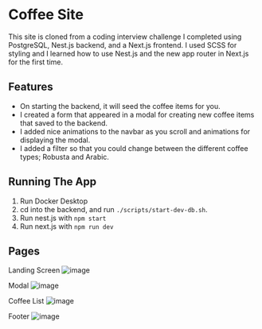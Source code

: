 # Coffee Site

This site is cloned from a coding interview challenge I completed using PostgreSQL, Nest.js backend, and a Next.js frontend. 
I used SCSS for styling and I learned how to use Nest.js and the new app router in Next.js for the first time.

## Features
- On starting the backend, it will seed the coffee items for you.
- I created a form that appeared in a modal for creating new coffee items that saved to the backend.
- I added nice animations to the navbar as you scroll and animations for displaying the modal.
- I added a filter so that you could change between the different coffee types; Robusta and Arabic.

## Running The App

1. Run Docker Desktop
2. cd into the backend, and run `./scripts/start-dev-db.sh`.
3. Run nest.js with `npm start`
4. Run next.js with `npm run dev`

## Pages

Landing Screen
![image](https://github.com/michaelssavage/coffee-site/assets/33690140/c8cba814-2ea6-4292-bf76-ea9bdf956f54)

Modal
![image](https://github.com/michaelssavage/coffee-site/assets/33690140/292f5462-8b06-4f6e-84bb-ebea8b9a15d6)

Coffee List
![image](https://github.com/michaelssavage/coffee-site/assets/33690140/61b525cb-32dc-4eeb-acec-a69bd7625247)

Footer
![image](https://github.com/michaelssavage/coffee-site/assets/33690140/4c36a3e1-f2b3-4f08-a7d4-f045ff588cf2)

